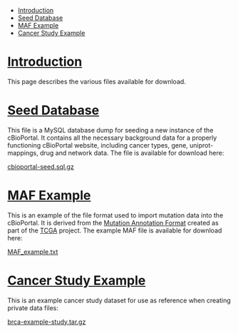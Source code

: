 * [Introduction](#introduction)
* [Seed Database](#seed-database)
* [MAF Example](#maf-example)
* [Cancer Study Example](#cancer-study-example)

# [Introduction](introduction)

This page describes the various files available for download.

# [Seed Database](seed-database)

This file is a MySQL database dump for seeding a new instance of the cBioPortal.  It contains all the necessary background data for a properly functioning cBioPortal website, including cancer types, gene, uniprot-mappings, drug and network data.  The file is available for download here:

[cbioportal-seed.sql.gz](http://cbio.mskcc.org/cancergenomics/public-portal/downloads/cbioportal-seed.sql.gz)

# [MAF Example](maf-example)

This is an example of the file format used to import mutation data into the cBioPortal.  It is derived from the [Mutation Annotation Format](https://wiki.nci.nih.gov/display/TCGA/Mutation+Annotation+Format+%28MAF%29+Specification) created as part of the [TCGA](https://wiki.nci.nih.gov/display/TCGA/TCGA+Home) project.  The example MAF file is available for download here:

[MAF_example.txt](http://cbio.mskcc.org/cancergenomics/public-portal/downloads/MAF_example.txt)

# [Cancer Study Example](cancer-study-example)

This is an example cancer study dataset for use as reference when creating private data files:

[brca-example-study.tar.gz](http://cbio.mskcc.org/cancergenomics/public-portal/downloads/brca-example-study.tar.gz)
